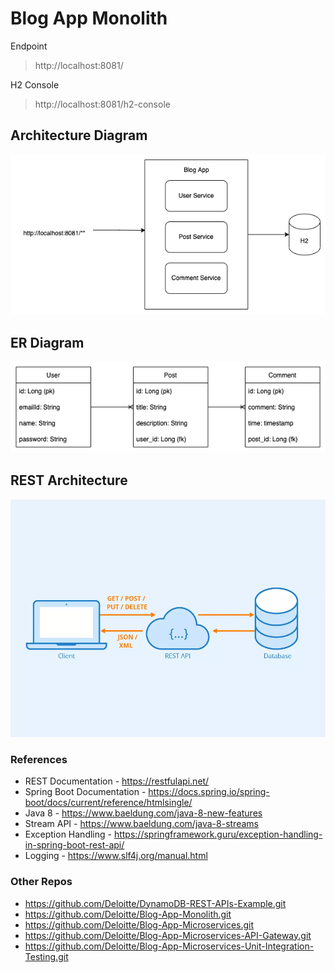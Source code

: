 # Blog App Monolith

Endpoint 
>  http://localhost:8081/

H2 Console 
>  http://localhost:8081/h2-console

## Architecture Diagram

![architecture](architecture.png)

## ER Diagram

![er-diagram](er-diagram.png)

## REST Architecture

![rest](rest.webp)

### References
* REST Documentation - https://restfulapi.net/
* Spring Boot Documentation - https://docs.spring.io/spring-boot/docs/current/reference/htmlsingle/
* Java 8 - https://www.baeldung.com/java-8-new-features
* Stream API - https://www.baeldung.com/java-8-streams
* Exception Handling - https://springframework.guru/exception-handling-in-spring-boot-rest-api/
* Logging - https://www.slf4j.org/manual.html

### Other Repos

* https://github.com/Deloitte/DynamoDB-REST-APIs-Example.git
* https://github.com/Deloitte/Blog-App-Monolith.git
* https://github.com/Deloitte/Blog-App-Microservices.git
* https://github.com/Deloitte/Blog-App-Microservices-API-Gateway.git
* https://github.com/Deloitte/Blog-App-Microservices-Unit-Integration-Testing.git

